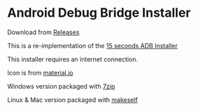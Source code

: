 # Android Debug Bridge Installer
Download from [Releases](https://github.com/josephsmendoza/ADB-Installer/releases)

This is a re-implementation of the [15 seconds ADB Installer](https://forum.xda-developers.com/showthread.php?t=2588979)

This installer requires an internet connection.

Icon is from [material.io](https://material.io/resources/icons/?icon=bug_report&style=baseline)

Windows version packaged with [7zip](https://www.7-zip.org/)

Linux & Mac version packaged with [makeself](https://makeself.io/)
